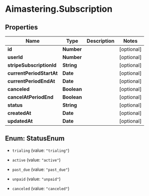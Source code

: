 # Aimastering.Subscription

## Properties
Name | Type | Description | Notes
------------ | ------------- | ------------- | -------------
**id** | **Number** |  | [optional] 
**userId** | **Number** |  | [optional] 
**stripeSubscriptionId** | **String** |  | [optional] 
**currentPeriodStartAt** | **Date** |  | [optional] 
**currentPeriodEndAt** | **Date** |  | [optional] 
**canceled** | **Boolean** |  | [optional] 
**cancelAtPeriodEnd** | **Boolean** |  | [optional] 
**status** | **String** |  | [optional] 
**createdAt** | **Date** |  | [optional] 
**updatedAt** | **Date** |  | [optional] 


<a name="StatusEnum"></a>
## Enum: StatusEnum


* `trialing` (value: `"trialing"`)

* `active` (value: `"active"`)

* `past_due` (value: `"past_due"`)

* `unpaid` (value: `"unpaid"`)

* `canceled` (value: `"canceled"`)




